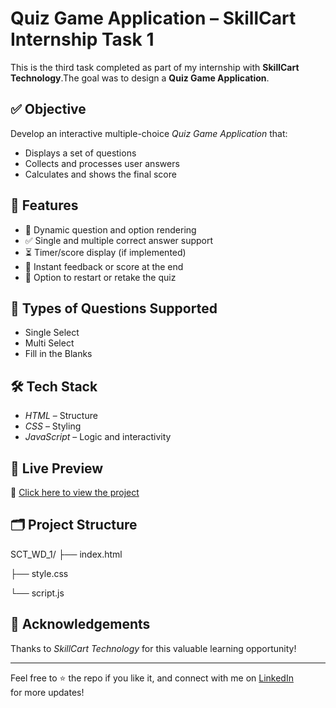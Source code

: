 # Quiz Game Application – SkillCart Internship Task 1

This is the third task completed as part of my internship with **SkillCart Technology**.The goal was to design a **Quiz Game Application**.

## ✅ Objective

Develop an interactive multiple-choice *Quiz Game Application* that:

* Displays a set of questions
* Collects and processes user answers
* Calculates and shows the final score

## 🎯 Features

* 📝 Dynamic question and option rendering
* ✅ Single and multiple correct answer support
* ⏳ Timer/score display (if implemented)
* 💬 Instant feedback or score at the end
* 🔄 Option to restart or retake the quiz

## 🧠 Types of Questions Supported

* Single Select
* Multi Select
* Fill in the Blanks

## 🛠 Tech Stack

* *HTML* – Structure
* *CSS* – Styling
* *JavaScript* – Logic and interactivity

## 🚀 Live Preview

🔗 [Click here to view the project](https://saideepthich-17.github.io/SCT_WD_3/)

## 🗂 Project Structure
SCT_WD_1/
├── index.html

├── style.css

└── script.js

## 🤝 Acknowledgements

Thanks to *SkillCart Technology* for this valuable learning opportunity!

---

Feel free to ⭐ the repo if you like it, and connect with me on [LinkedIn](https://www.linkedin.com/in/sai-deepthi-cheerladinne) for more updates!
